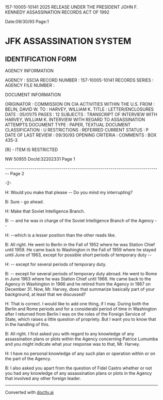 157-10005-10141 2025 RELEASE UNDER THE PRESIDENT JOHN F. KENNEDY ASSASSINATION RECORDS ACT OF 1992

Date:09/30/93
Page:1

# JFK ASSASSINATION SYSTEM

## IDENTIFICATION FORM

AGENCY INFORMATION

AGENCY : SSCIA
RECORD NUMBER : 157-10005-10141
RECORDS SERIES :
AGENCY FILE NUMBER :

DOCUMENT INFORMATION

ORIGINATOR : COMMISSION ON CIA ACTIVITIES WITHIN THE U.S.
FROM : BELIN, DAVID W.
TO : HARVEY, WILLIAM K.
TITLE :
LETTER/ENCLOSURES
DATE : 05/01/75
PAGES : 12
SUBJECTS :
TRANSCRIPT OF INTERVIEW WITH HARVEY, WILLIAM K.
INTERVIEW WITH REGARD TO ASSASSINATION ATTEMPTS
DOCUMENT TYPE : PAPER, TEXTUAL DOCUMENT
CLASSIFICATION : U
RESTRICTIONS : REFERRED
CURRENT STATUS : P
DATE OF LAST REVIEW : 09/30/93
OPENING CRITERIA :
COMMENTS :
BOX 435-3

[R] - ITEM IS RESTRICTED

NW 50955 DocId:32202331 Page 1


-------------------------------------------------------------------------------- Page 2

-2-

H:
Would you make that please -- Do you mind my interrupting?

B:
Sure - go ahead.

H:
Make that Soviet Intelligence Branch.

B:
-- and he was in charge of the Soviet Intelligence Branch of the Agency --

H:
--which is a lesser position than the other reads like.

B:
All right. He went to Berlin in the Fall of 1952 where he was Station Chief until 1959. He came back to Washington in the Fall of 1959 where he stayed until June of 1963, except for possible short periods of temporary duty --

H:
-- except for several periods of temporary duty.

B:
-- except for several periods of temporary duty abroad. He went to Rome in June 1963 where he was Station Chief until 1966. He came back to the Agency in Washington in 1966 and he retired from the Agency in 1967 on December 31. Now, Mr. Harvey, does that summarize basically part of your background, at least that we discussed?

H:
That is correct. I would like to add one thing, if I may. During both the Berlin and Rome periods and for a considerabl period of time in Washington after I returned from Berlin I was on the roles of the Foreign Service of State, which raises a little question of propriety. But I want you to know that in the handling of this.

B:
All right. I first asked you with regard to any knowledge of any assassination plans or plots within the Agency concerning Patrice Lumumba and you might indicate what your response was to that, Mr. Harvey.

H:
I have no personal knowledge of any such plan or operation within or on the part of the Agency.

B:
I also asked you apart from the question of Fidel Castro whether or not you had any knowledge of any assassination plans or plots in the Agency that involved any other foreign leader.


---
Converted with [doctly.ai](https://doctly.ai)